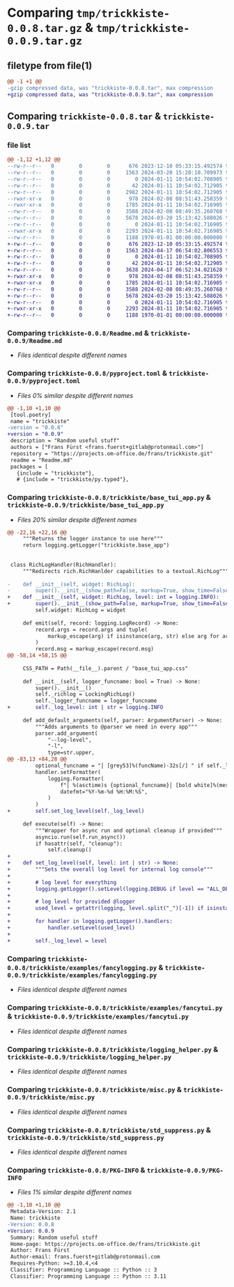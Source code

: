 # Comparing `tmp/trickkiste-0.0.8.tar.gz` & `tmp/trickkiste-0.0.9.tar.gz`

## filetype from file(1)

```diff
@@ -1 +1 @@
-gzip compressed data, was "trickkiste-0.0.8.tar", max compression
+gzip compressed data, was "trickkiste-0.0.9.tar", max compression
```

## Comparing `trickkiste-0.0.8.tar` & `trickkiste-0.0.9.tar`

### file list

```diff
@@ -1,12 +1,12 @@
--rw-r--r--   0        0        0      676 2023-12-10 05:33:15.492574 trickkiste-0.0.8/Readme.md
--rw-r--r--   0        0        0     1563 2024-03-20 15:20:10.709973 trickkiste-0.0.8/pyproject.toml
--rw-r--r--   0        0        0        0 2024-01-11 10:54:02.708905 trickkiste-0.0.8/trickkiste/__init__.py
--rw-r--r--   0        0        0       42 2024-01-11 10:54:02.712905 trickkiste-0.0.8/trickkiste/base_tui_app.css
--rw-r--r--   0        0        0     2982 2024-01-11 10:54:02.712905 trickkiste-0.0.8/trickkiste/base_tui_app.py
--rwxr-xr-x   0        0        0      978 2024-02-08 08:51:43.258359 trickkiste-0.0.8/trickkiste/examples/fancylogging.py
--rwxr-xr-x   0        0        0     1785 2024-01-11 10:54:02.716905 trickkiste-0.0.8/trickkiste/examples/fancytui.py
--rw-r--r--   0        0        0     3588 2024-02-08 08:49:35.260768 trickkiste-0.0.8/trickkiste/logging_helper.py
--rw-r--r--   0        0        0     5678 2024-03-20 15:13:42.588026 trickkiste-0.0.8/trickkiste/misc.py
--rw-r--r--   0        0        0        0 2024-01-11 10:54:02.716905 trickkiste-0.0.8/trickkiste/py.typed
--rwxr-xr-x   0        0        0     2293 2024-01-11 10:54:02.716905 trickkiste-0.0.8/trickkiste/std_suppress.py
--rw-r--r--   0        0        0     1188 1970-01-01 00:00:00.000000 trickkiste-0.0.8/PKG-INFO
+-rw-r--r--   0        0        0      676 2023-12-10 05:33:15.492574 trickkiste-0.0.9/Readme.md
+-rw-r--r--   0        0        0     1563 2024-04-17 06:54:02.806553 trickkiste-0.0.9/pyproject.toml
+-rw-r--r--   0        0        0        0 2024-01-11 10:54:02.708905 trickkiste-0.0.9/trickkiste/__init__.py
+-rw-r--r--   0        0        0       42 2024-01-11 10:54:02.712905 trickkiste-0.0.9/trickkiste/base_tui_app.css
+-rw-r--r--   0        0        0     3638 2024-04-17 06:52:34.021628 trickkiste-0.0.9/trickkiste/base_tui_app.py
+-rwxr-xr-x   0        0        0      978 2024-02-08 08:51:43.258359 trickkiste-0.0.9/trickkiste/examples/fancylogging.py
+-rwxr-xr-x   0        0        0     1785 2024-01-11 10:54:02.716905 trickkiste-0.0.9/trickkiste/examples/fancytui.py
+-rw-r--r--   0        0        0     3588 2024-02-08 08:49:35.260768 trickkiste-0.0.9/trickkiste/logging_helper.py
+-rw-r--r--   0        0        0     5678 2024-03-20 15:13:42.588026 trickkiste-0.0.9/trickkiste/misc.py
+-rw-r--r--   0        0        0        0 2024-01-11 10:54:02.716905 trickkiste-0.0.9/trickkiste/py.typed
+-rwxr-xr-x   0        0        0     2293 2024-01-11 10:54:02.716905 trickkiste-0.0.9/trickkiste/std_suppress.py
+-rw-r--r--   0        0        0     1188 1970-01-01 00:00:00.000000 trickkiste-0.0.9/PKG-INFO
```

### Comparing `trickkiste-0.0.8/Readme.md` & `trickkiste-0.0.9/Readme.md`

 * *Files identical despite different names*

### Comparing `trickkiste-0.0.8/pyproject.toml` & `trickkiste-0.0.9/pyproject.toml`

 * *Files 0% similar despite different names*

```diff
@@ -1,10 +1,10 @@
 [tool.poetry]
 name = "trickkiste"
-version = "0.0.8"
+version = "0.0.9"
 description = "Random useful stuff"
 authors = ["Frans Fürst <frans.fuerst+gitlab@protonmail.com>"]
 repository = "https://projects.om-office.de/frans/trickkiste.git"
 readme = "Readme.md"
 packages = [
   {include = "trickkiste"},
   # {include = "trickkiste/py.typed"},
```

### Comparing `trickkiste-0.0.8/trickkiste/base_tui_app.py` & `trickkiste-0.0.9/trickkiste/base_tui_app.py`

 * *Files 20% similar despite different names*

```diff
@@ -22,16 +22,16 @@
     """Returns the logger instance to use here"""
     return logging.getLogger("trickkiste.base_app")
 
 
 class RichLogHandler(RichHandler):
     """Redirects rich.RichHanlder capabilities to a textual.RichLog"""
 
-    def __init__(self, widget: RichLog):
-        super().__init__(show_path=False, markup=True, show_time=False)
+    def __init__(self, widget: RichLog, level: int = logging.INFO):
+        super().__init__(show_path=False, markup=True, show_time=False, level=level)
         self.widget: RichLog = widget
 
     def emit(self, record: logging.LogRecord) -> None:
         record.args = record.args and tuple(
             markup_escape(arg) if isinstance(arg, str) else arg for arg in record.args
         )
         record.msg = markup_escape(record.msg)
@@ -58,14 +58,15 @@
 
     CSS_PATH = Path(__file__).parent / "base_tui_app.css"
 
     def __init__(self, logger_funcname: bool = True) -> None:
         super().__init__()
         self._richlog = LockingRichLog()
         self._logger_funcname = logger_funcname
+        self._log_level: int | str = logging.INFO
 
     def add_default_arguments(self, parser: ArgumentParser) -> None:
         """Adds arguments to @parser we need in every app"""
         parser.add_argument(
             "--log-level",
             "-l",
             type=str.upper,
@@ -83,13 +84,28 @@
         optional_funcname = "│ [grey53]%(funcName)-32s[/] " if self._logger_funcname else ""
         handler.setFormatter(
             logging.Formatter(
                 f"│ %(asctime)s {optional_funcname}│ [bold white]%(message)s[/]",
                 datefmt="%Y-%m-%d %H:%M:%S",
             )
         )
+        self.set_log_level(self._log_level)
 
     def execute(self) -> None:
         """Wrapper for async run and optional cleanup if provided"""
         asyncio.run(self.run_async())
         if hasattr(self, "cleanup"):
             self.cleanup()
+
+    def set_log_level(self, level: int | str) -> None:
+        """Sets the overall log level for internal log console"""
+
+        # log level for everything
+        logging.getLogger().setLevel(logging.DEBUG if level == "ALL_DEBUG" else logging.WARNING)
+
+        # log level for provided @logger
+        used_level = getattr(logging, level.split("_")[-1]) if isinstance(level, str) else level
+
+        for handler in logging.getLogger().handlers:
+            handler.setLevel(used_level)
+
+        self._log_level = level
```

### Comparing `trickkiste-0.0.8/trickkiste/examples/fancylogging.py` & `trickkiste-0.0.9/trickkiste/examples/fancylogging.py`

 * *Files identical despite different names*

### Comparing `trickkiste-0.0.8/trickkiste/examples/fancytui.py` & `trickkiste-0.0.9/trickkiste/examples/fancytui.py`

 * *Files identical despite different names*

### Comparing `trickkiste-0.0.8/trickkiste/logging_helper.py` & `trickkiste-0.0.9/trickkiste/logging_helper.py`

 * *Files identical despite different names*

### Comparing `trickkiste-0.0.8/trickkiste/misc.py` & `trickkiste-0.0.9/trickkiste/misc.py`

 * *Files identical despite different names*

### Comparing `trickkiste-0.0.8/trickkiste/std_suppress.py` & `trickkiste-0.0.9/trickkiste/std_suppress.py`

 * *Files identical despite different names*

### Comparing `trickkiste-0.0.8/PKG-INFO` & `trickkiste-0.0.9/PKG-INFO`

 * *Files 1% similar despite different names*

```diff
@@ -1,10 +1,10 @@
 Metadata-Version: 2.1
 Name: trickkiste
-Version: 0.0.8
+Version: 0.0.9
 Summary: Random useful stuff
 Home-page: https://projects.om-office.de/frans/trickkiste.git
 Author: Frans Fürst
 Author-email: frans.fuerst+gitlab@protonmail.com
 Requires-Python: >=3.10.4,<4
 Classifier: Programming Language :: Python :: 3
 Classifier: Programming Language :: Python :: 3.11
```

